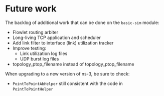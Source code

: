 # Future work

The backlog of additional work that can be done on the `basic-sim` module:

* Flowlet routing arbiter
* Long-living TCP application and scheduler
* Add link filter to interface (link) utilization tracker
* Improve testing:
  * Link utilization log files
  * UDP burst log files
* topology_ptop_filename instead of topology_ptop_filename

When upgrading to a new version of ns-3, be sure to check:

* `PointToPointAbHelper` still consistent with the code in `PointToPointHelper`
